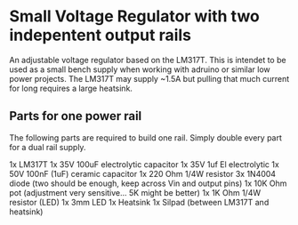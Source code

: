 Small Voltage Regulator with two indepentent output rails
=========================================================

An adjustable voltage regulator based on the LM317T. This is intendet to be used as a small bench supply
when working with adruino or similar low power projects.
The LM317T may supply ~1.5A but pulling that much current for long requires a large heatsink.



Parts for one power rail
------------------------

The following parts are required to build one rail. Simply double every part for a dual rail supply.

1x LM317T
1x 35V 100uF electrolytic capacitor
1x 35V 1uf El electrolytic
1x 50V 100nF (1uF) ceramic capacitor
1x 220 Ohm 1/4W resistor
3x 1N4004 diode (two should be enough, keep across  Vin and output pins)
1x 10K Ohm pot (adjustment very sensitive... 5K might be better)
1x 1K Ohm 1/4W resistor (LED)
1x 3mm LED
1x Heatsink
1x Silpad (between LM317T and heatsink)